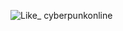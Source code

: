 ![Like_ cyberpunkonline](https://github.com/user-attachments/assets/46d136f1-4aba-4c1e-9da0-77c76e842ec3)
